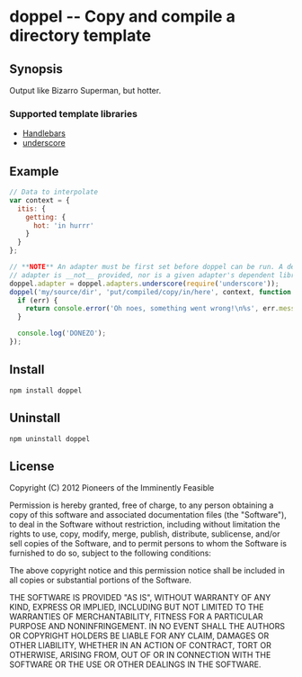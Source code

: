 doppel -- Copy and compile a directory template
===============================================

## Synopsis

Output like Bizarro Superman, but hotter.

### Supported template libraries

  * [Handlebars](http://handlebarsjs.com)
  * [underscore](http://underscorejs.org)


## Example

```javascript
// Data to interpolate
var context = {
  itis: {
    getting: {
      hot: 'in hurrr'
    }
  }
};

// **NOTE** An adapter must be first set before doppel can be run. A default
// adapter is __not__ provided, nor is a given adapter's dependent library.
doppel.adapter = doppel.adapters.underscore(require('underscore'));
doppel('my/source/dir', 'put/compiled/copy/in/here', context, function (err) {
  if (err) {
    return console.error('Oh noes, something went wrong!\n%s', err.message);
  }

  console.log('DONEZO');
});
```

## Install

```
npm install doppel
```

## Uninstall

```
npm uninstall doppel
```

## License

Copyright (C) 2012 Pioneers of the Imminently Feasible

Permission is hereby granted, free of charge, to any person obtaining a copy of
this software and associated documentation files (the "Software"), to deal in
the Software without restriction, including without limitation the rights to
use, copy, modify, merge, publish, distribute, sublicense, and/or sell copies of
the Software, and to permit persons to whom the Software is furnished to do so,
subject to the following conditions:

The above copyright notice and this permission notice shall be included in all
copies or substantial portions of the Software.

THE SOFTWARE IS PROVIDED "AS IS", WITHOUT WARRANTY OF ANY KIND, EXPRESS OR
IMPLIED, INCLUDING BUT NOT LIMITED TO THE WARRANTIES OF MERCHANTABILITY, FITNESS
FOR A PARTICULAR PURPOSE AND NONINFRINGEMENT. IN NO EVENT SHALL THE AUTHORS OR
COPYRIGHT HOLDERS BE LIABLE FOR ANY CLAIM, DAMAGES OR OTHER LIABILITY, WHETHER
IN AN ACTION OF CONTRACT, TORT OR OTHERWISE, ARISING FROM, OUT OF OR IN
CONNECTION WITH THE SOFTWARE OR THE USE OR OTHER DEALINGS IN THE SOFTWARE.

